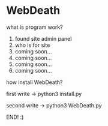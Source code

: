 # WebDeath

what is program work?
1. found site admin panel
2. who is for site
3. coming soon...
4. coming soon...
5. coming soon...
6. coming soon...


how install WebDeath?

first write ->  python3 install.py

second write -> python3 WebDeath.py

END!    :)
